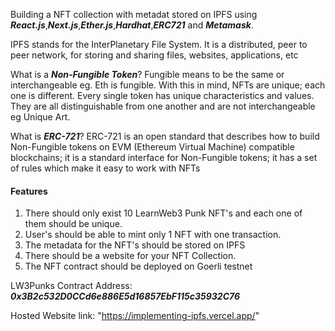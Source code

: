 Building a NFT collection with metadat stored on IPFS using **_React.js_**,**_Next.js_**,**_Ether.js_**,**_Hardhat_**,**_ERC721_** and **_Metamask_**.

IPFS stands for the InterPlanetary File System. It is a distributed, peer to peer network, for storing and sharing files, websites, applications, etc

What is a **_Non-Fungible Token_**? Fungible means to be the same or interchangeable eg. Eth is fungible. With this in mind, NFTs are unique; each one is different. Every single token has unique characteristics and values. They are all distinguishable from one another and are not interchangeable eg Unique Art.

What is **_ERC-721_**? ERC-721 is an open standard that describes how to build Non-Fungible tokens on EVM (Ethereum Virtual Machine) compatible blockchains; it is a standard interface for Non-Fungible tokens; it has a set of rules which make it easy to work with NFTs

#### Features

1. There should only exist 10 LearnWeb3 Punk NFT's and each one of them should be unique.
2. User's should be able to mint only 1 NFT with one transaction.
3. The metadata for the NFT's should be stored on IPFS
4. There should be a website for your NFT Collection.
5. The NFT contract should be deployed on Goerli testnet

LW3Punks Contract Address: **_0x3B2c532D0CCd6e886E5d16857EbF115c35932C76_**

Hosted Website link: "https://implementing-ipfs.vercel.app/"
